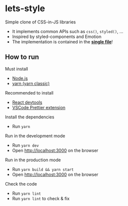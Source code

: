# lets-style

Simple clone of CSS-in-JS libraries

- It implements common APIs such as `css()`, `styled()`, ...
- Inspired by styled-components and Emotion
- The implementation is contained in the [**single file**](src/lets-style.tsx)!

## How to run

Must install

- [Node.js](https://nodejs.org/)
- [yarn (yarn classic)](https://classic.yarnpkg.com/en/docs/install)

Recommended to install

- [React devtools](https://chrome.google.com/webstore/detail/react-developer-tools/fmkadmapgofadopljbjfkapdkoienihi?hl=ko)
- [VSCode Prettier extension](https://marketplace.visualstudio.com/items?itemName=esbenp.prettier-vscode)

Install the dependencies

- Run `yarn`

Run in the development mode

- Run `yarn dev`
- Open <http://localhost:3000> on the browser

Run in the production mode

- Run `yarn build && yarn start`
- Open <http://localhost:3000> on the browser

Check the code

- Run `yarn lint`
- Run `yarn lint` to check & fix
